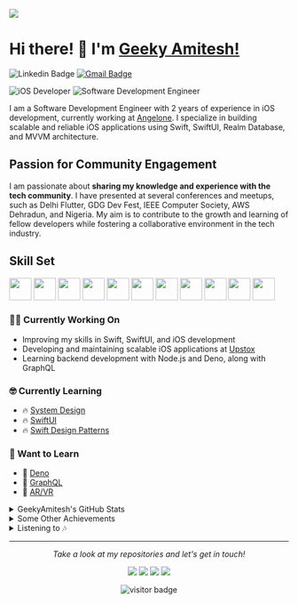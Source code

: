 ![](https://github.com/geekyamitesh/geekyamitesh/blob/main/images/amitesh.jpeg)

# Hi there! 👋 I'm [Geeky Amitesh!](https://geekyamitesh.github.io/amitesh/)

![Linkedin Badge](https://img.shields.io/badge/LinkedIn-blue?style=flat&logo=linkedin&labelColor=blue&link=https://www.linkedin.com/in/geekyamitesh/) [![Gmail Badge](https://img.shields.io/badge/Gmail-red?style=flat-square&logo=Gmail&logoColor=white&link=mailto:amiteshmanitiwari1997@gmail.com)](mailto:amiteshmanitiwari1997@gmail.com)

![iOS Developer](https://img.shields.io/badge/iOS_Developer-2%20years%20exp-blueviolet?style=flat&logo=swift&logoColor=white)
![Software Development Engineer](https://img.shields.io/badge/Software_Development_Engineer_(iOS_Team)-Angelone-informational?style=flat&logo=apple&logoColor=white)

I am a Software Development Engineer with 2 years of experience in iOS development, currently working at [Angelone](https://www.angelone.in/). I specialize in building scalable and reliable iOS applications using Swift, SwiftUI, Realm Database, and MVVM architecture.

## Passion for Community Engagement

I am passionate about **sharing my knowledge and experience with the tech community**. I have presented at several conferences and meetups, such as Delhi Flutter, GDG Dev Fest, IEEE Computer Society, AWS Dehradun, and Nigeria. My aim is to contribute to the growth and learning of fellow developers while fostering a collaborative environment in the tech industry.

## Skill Set

<p align="left">
<img src="https://github.com/swiftwithamitesh/swiftwithamitesh/blob/main/images/swift.svg" height="auto" width="40">
<img src="https://github.com/swiftwithamitesh/swiftwithamitesh/blob/main/images/nodejs-original.svg" height="auto" width="40">
<img src="https://github.com/swiftwithamitesh/swiftwithamitesh/blob/main/images/mongodb-original.svg" height="auto" width="40">
<img src="https://github.com/swiftwithamitesh/swiftwithamitesh/blob/main/images/javascript-plain.svg" height="auto" width="40">
<img src="https://github.com/swiftwithamitesh/swiftwithamitesh/blob/main/images/css3-original.svg" height="auto" width="40">
<img src="https://github.com/swiftwithamitesh/swiftwithamitesh/blob/main/images/sass-original.svg" height="auto" width="40">
<img src="https://github.com/swiftwithamitesh/swiftwithamitesh/blob/main/images/html5-original.svg" height="auto" width="40">
<img src="https://github.com/swiftwithamitesh/swiftwithamitesh/blob/main/images/bootstrap-plain.svg" height="auto" width="40">
<img src="https://github.com/swiftwithamitesh/swiftwithamitesh/blob/main/images/visualstudio-plain.svg" height="auto" width="40">
<img src="https://github.com/swiftwithamitesh/swiftwithamitesh/blob/main/images/redux-original.svg" height="auto" width="40">
<img src="https://github.com/swiftwithamitesh/swiftwithamitesh/blob/main/images/git-original.svg" height="auto" width="40">
</p>

### :technologist: Currently Working On

- Improving my skills in Swift, SwiftUI, and iOS development
- Developing and maintaining scalable iOS applications at [Upstox](https://upstox.com/)
- Learning backend development with Node.js and Deno, along with GraphQL

### :nerd_face: Currently Learning

* 🔥 [System Design](https://github.com/donnemartin/system-design-primer)
* 🔥 [SwiftUI](https://developer.apple.com/xcode/swiftui/)
* 🔥 [Swift Design Patterns](https://www.raywenderlich.com/477-design-patterns-on-ios-using-swift-part-1-2)

### :thinking: Want to Learn

* 📌 [Deno](https://deno.land/)
* 📌 [GraphQL](https://graphql.org/)
* 📌 [AR/VR](https://developer.apple.com/augmented-reality/)

<details >
<summary>GeekyAmitesh's GitHub Stats</summary>
<p align="center">
  <a href="">
    <img src="https://github-readme-stats.vercel.app/api?username=swiftwithamitesh"/>
  </a>
</p>
</details>

<details>
  <summary>Some Other Achievements</summary>
  <br>

* 🏆 Awarded 21U21 Winner by [GirlScript Foundation](https://www.girlscript.tech/home) for extraordinary performance under 21 years old.
* 🏆 Titled Best Chapter Lead among 120 leads by [GirlScript Foundation](https://www.girlscript.tech/home) for community development and contribution.

* 🎉 Impacted 9000+ students through tech sessions and live hands-on coding in open source and new technologies.

<p align="center">
<a href= "https://www.linkedin.com/feed/update/urn:li:activity:6716621022201831424/"><img src="https://github.com/swiftwithamitesh/swiftwithamitesh/blob/main/images/GIRLSCRIPT.TECH.png" height="100" width="100"/></a>
<a href= "https://www.linkedin.com/posts/girlscriptcup_gs-cup-family-category-winners-activity-6708749500657283072-EZfP/"><img src="https://github.com/swiftwithamitesh/swiftwithamitesh/blob/main/images/gscup-min.png" height="100" width="100"/></a>
</details>

<details>
  <summary>Listening to 🎶</summary>
  <a href="https://spotify-github-profile.vercel.app/api/view?uid=31yffca2qvi2ym6ezjn7ynlxnr6u&redirect=true" target="_blank">
    <img src="https://spotify-github-profile.vercel.app/api/view?uid=31yffca2qvi2ym6ezjn7ynlxnr6u&cover_image=true&theme=novatorem"/>
  </a>
</details>

<hr>
<p align="center">
  <i>Take a look at my repositories and let's get in touch!</i>

<p align="center">
<a href= "https://github.com/swiftwithamitesh"><img src="https://img.icons8.com/material-outlined/27/000000/ball-point-pen.png"/></a>
<a href= "https://www.linkedin.com/in/geekyamitesh/"><img src="https://img.icons8.com/material-outlined/30/000000/linkedin.png"/></a>
<a href= "https://twitter.com/geekyamitesh03"><img src="https://img.icons8.com/material-outlined/30/000000/twitter.png"/></a>
<a href= "https://geekyamitesh.github.io/amitesh/"><img src="https://img.icons8.com/material-outlined/27/000000/geography.png"/></a>
</p>

<p  align="center">
<img src="https://visitor-badge.laobi.icu/badge?page_id=swiftwithamitesh.swiftwithamitesh" alt="visitor badge"/>       
</p>
</p>
